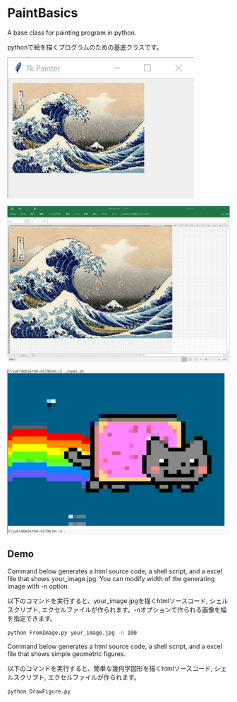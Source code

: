 
# PaintBasics

A base class for painting program in python.

pythonで絵を描くプログラムのための基底クラスです。

![](screenshot.png)

![](excel.png)

![](nyan.png)

## Demo

Command below generates a html source code, a shell script, and a excel file that shows your_image.jpg. You can modify width of the generating image with -n option.

以下のコマンドを実行すると、your_image.jpgを描くhtmlソースコード, シェルスクリプト, エクセルファイルが作られます。-nオプションで作られる画像を幅を指定できます。

```bash
python FromImage.py your_image.jpg -n 100
```

Command below generates a html source code, a shell script, and a excel file that shows simple geometric figures.

以下のコマンドを実行すると、簡単な幾何学図形を描くhtmlソースコード, シェルスクリプト, エクセルファイルが作られます。

```bash
python DrawFigure.py
```
